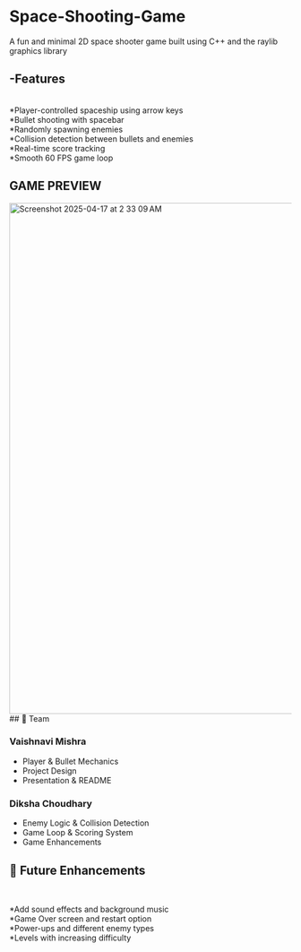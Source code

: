 # Space-Shooting-Game
A  fun and minimal 2D space shooter game built using C++ and the raylib graphics library
<br>
## -Features
<br>
*Player-controlled spaceship using arrow keys
<br>
*Bullet shooting with spacebar
<br>
*Randomly spawning enemies
<br>
*Collision detection between bullets and enemies
<br>
*Real-time score tracking
<br>
*Smooth 60 FPS game loop
<br>


## GAME PREVIEW

<img width="912" alt="Screenshot 2025-04-17 at 2 33 09 AM" src="https://github.com/user-attachments/assets/2fd9c28c-ce01-4949-8e9a-d11967240594" />

<br>
## 👥 Team

### Vaishnavi Mishra
- Player & Bullet Mechanics  
- Project Design  
- Presentation & README

### Diksha Choudhary
- Enemy Logic & Collision Detection  
- Game Loop & Scoring System  
- Game Enhancements



## 🌟 Future Enhancements
<br>

*Add sound effects and background music
<br>
*Game Over screen and restart option
<br>
*Power-ups and different enemy types
<br>
*Levels with increasing difficulty



